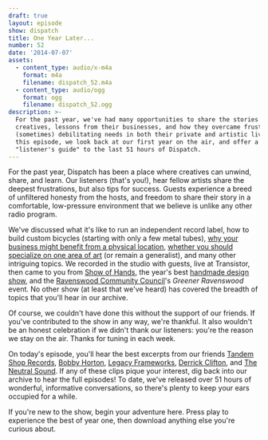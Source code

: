 ```yaml
---
draft: true
layout: episode
show: dispatch
title: One Year Later...
number: 52
date: '2014-07-07'
assets:
  - content_type: audio/x-m4a
    format: m4a
    filename: dispatch_52.m4a
  - content_type: audio/ogg
    format: ogg
    filename: dispatch_52.ogg
description: >-
  For the past year, we've had many opportunities to share the stories of
  creatives, lessons from their businesses, and how they overcame frustrating
  (sometimes) debilitating needs in both their private and artistic lives. In
  this episode, we look back at our first year on the air, and offer a
  "listener's guide" to the last 51 hours of Dispatch.
---
```

For the past year, Dispatch has been a place where creatives can unwind, share, and learn. Our listeners (that's you!), hear fellow artists share the deepest frustrations, but also tips for success. Guests experience a breed of unfiltered honesty from the hosts, and freedom to share their story in a comfortable, low-pressure environment that we believe is unlike any other radio program.

We've discussed what it's like to run an independent record label, how to build custom bicycles (starting with only a few metal tubes), [why your business might benefit from a physical location](http://machine.fm/dispatch/8), [whether you should specialize on one area of art](http://machine.fm/dispatch/1) (or remain a generalist), and many other intriguing topics. We recorded in the studio with guests, live at Transistor, then came to you from [Show of Hands](http://machine.fm/dispatch/22), the year's best [handmade design show](http://machine.fm/dispatch/23), and the [Ravenswood Community Council](http://ravenswoodchicago.org)'s *Greener Ravenswood* event. No other show (at least that we've heard) has covered the breadth of topics that you'll hear in our archive.

Of course, we couldn't have done this without the support of our friends. If you've contributed to the show in any way, we're thankful. It also wouldn't be an honest celebration if we didn't thank our listeners: you're the reason we stay on the air. Thanks for tuning in each week.

On today's episode, you'll hear the best excerpts from our friends [Tandem Shop Records](http://machine.fm/dispatch/6), [Bobby Horton](http://machine.fm/dispatch/24), [Legacy Frameworks](http://machine.fm/dispatch/25), [Derrick Clifton](http://machine.fm/dispatch/9), and [The Neutral Sound](http://machine.fm/dispatch/37). If any of these clips pique your interest, dig back into our archive to hear the full episodes! To date, we've released over 51 hours of wonderful, informative conversations, so there's plenty to keep your ears occupied for a while.

If you're new to the show, begin your adventure here. Press play to experience the best of year one, then download anything else you're curious about.